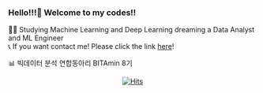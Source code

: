 ### Hello!!!👋 Welcome to my codes!!
  
👨‍💻 Studying Machine Learning and Deep Learning dreaming a Data Analyst and ML Engineer  
📞 If you want contact me! Please click the link [here](https://linktr.ee/paragonyun)!  

📊 빅데이터 분석 연합동아리 BITAmin 8기

<div align=center>

[![Hits](https://hits.seeyoufarm.com/api/count/incr/badge.svg?url=https%3A%2F%2Fgithub.com%2Fparagonyun&count_bg=%2379C83D&title_bg=%23555555&icon=&icon_color=%23E7E7E7&title=Hello+%21%21&edge_flat=false)](https://hits.seeyoufarm.com)


</div>

